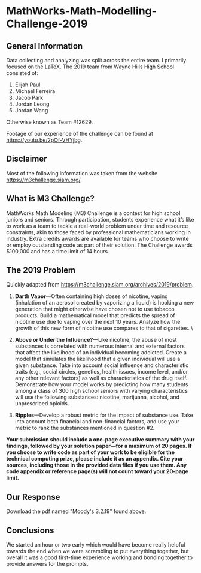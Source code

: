 # MathWorks-Math-Modelling-Challenge-2019

## General Information
Data collecting and analyzing was split across the entire team. I primarily focused on the LaTeX.
The 2019 team from Wayne Hills High School consisted of:
1. Elijah Paul
2. Michael Ferreira
3. Jacob Park
4. Jordan Leong
5. Jordan Wang

Otherwise known as Team #12629.

Footage of our experience of the challenge can be found at https://youtu.be/2pOf-VHYjbg.

## Disclaimer
Most of the following information was taken from the website https://m3challenge.siam.org/.

## What is M3 Challenge?
MathWorks Math Modeling (M3) Challenge is a contest for high school juniors and seniors. Through participation, students experience what it’s like to work as a team to tackle a real-world problem under time and resource constraints, akin to those faced by professional mathematicians working in industry. Extra credits awards are available for teams who choose to write or employ outstanding code as part of their solution. The Challenge awards $100,000 and has a time limit of 14 hours.

## The 2019 Problem
Quickly adapted from https://m3challenge.siam.org/archives/2019/problem. 

1. **Darth Vapor**—Often containing high doses of nicotine, vaping (inhalation of an aerosol created by vaporizing a liquid) is hooking a new generation that might otherwise have chosen not to use tobacco products. Build a mathematical model that predicts the spread of nicotine use due to vaping over the next 10 years. Analyze how the growth of this new form of nicotine use compares to that of cigarettes. \
 
2. **Above or Under the Influence?**—Like nicotine, the abuse of most substances is correlated with numerous internal and external factors that affect the likelihood of an individual becoming addicted. Create a model that simulates the likelihood that a given individual will use a given substance. Take into account social influence and characteristic traits (e.g., social circles, genetics, health issues, income level, and/or any other relevant factors) as well as characteristics of the drug itself. Demonstrate how your model works by predicting how many students among a class of 300 high school seniors with varying characteristics will use the following substances: nicotine, marijuana, alcohol, and unprescribed opioids. 
 
3. **Ripples**—Develop a robust metric for the impact of substance use. Take into account both financial and non-financial factors, and use your metric to rank the substances mentioned in question #2. 

**Your submission should include a one-page executive summary with your findings, followed by your solution paper—for a maximum of 20 pages. If you choose to write code as part of your work to be eligible for the technical computing prize, please include it as an appendix. Cite your sources, including those in the provided data files if you use them. Any code appendix or reference page(s) will not count toward your 20-page limit.**

## Our Response
Download the pdf named "Moody's 3.2.19" found above.

## Conclusions
We started an hour or two early which would have become really helpful towards the end when we were scrambling to put everything together, but overall it was a good first-time experience working and bonding together to provide answers for the prompts.

